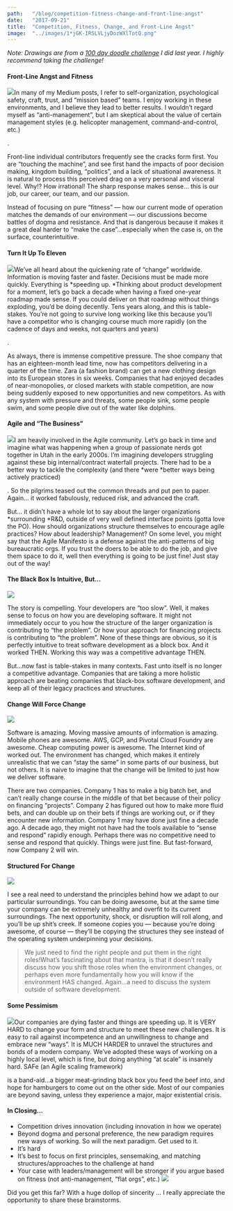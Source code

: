 ```yaml
---
path:	"/blog/competition-fitness-change-and-front-line-angst"
date:	"2017-09-21"
title:	"Competition, Fitness, Change, and Front-Line Angst"
image:	"../images/1*jGK-IRSLVLjyDozWXlTotQ.png"
---
```


*Note: Drawings are from a *[*100 day doodle challenge*](https://medium.com/personal-growth/10-things-i-learned-by-doodling-for-100-days-straight-a802753c5a25)* I did last year. I highly recommend taking the challenge!*

#### Front-Line Angst and Fitness

![](../images/1*jGK-IRSLVLjyDozWXlTotQ.png)In many of my Medium posts, I refer to self-organization, psychological safety, craft, trust, and “mission based” teams. I enjoy working in these environments, and I believe they lead to better results. I wouldn’t regard myself as “anti-management”, but I am skeptical about the value of certain management styles (e.g. helicopter management, command-and-control, etc.)

.

Front-line individual contributors frequently see the cracks form first. You are “touching the machine”, and see first hand the impacts of poor decision making, kingdom building, “politics”, and a lack of situational awareness. It is natural to process this perceived drag on a very personal and visceral level. Why!? How irrational! The sharp response makes sense… this is our job, our career, our team, and our passion.

Instead of focusing on pure “fitness” — how our current mode of operation matches the demands of our environment — our discussions become battles of dogma and resistance. And that is dangerous because it makes it a great deal harder to “make the case”…especially when the case is, on the surface, counterintuitive.

#### Turn It Up To Eleven

![](../images/1*qTRbLSZHPAMSEpoLAMlXMA.png)We’ve all heard about the quickening rate of “change” worldwide. Information is moving faster and faster. Decisions must be made more quickly. Everything is *speeding up. *Thinking about product development for a moment, let’s go back a decade when having a fixed one-year roadmap made sense. If you could deliver on that roadmap without things exploding, you’d be doing decently. Tens years along, and this is table-stakes. You’re not going to survive long working like this because you’ll have a competitor who is changing course much more rapidly (on the cadence of days and weeks, not quarters and years)

.

As always, there is immense competitive pressure. The shoe company that has an eighteen-month lead time, now has competitors delivering in a quarter of the time. Zara (a fashion brand) can get a new clothing design into its European stores in six weeks. Companies that had enjoyed decades of near-monopolies, or closed markets with stable competition, are now being suddenly exposed to new opportunities and new competitors. As with any system with pressure and threats, some people sink, some people swim, and some people dive out of the water like dolphins.

#### Agile and “The Business”

![](../images/1*R5ad-_JzxODJDi5C9Vwv6A.png)I am heavily involved in the Agile community. Let’s go back in time and imagine what was happening when a group of passionate nerds got together in Utah in the early 2000s. I’m imagining developers struggling against these big internal/contract waterfall projects. There had to be a better way to tackle the complexity (and there *were *better ways being actively practiced)

. So the pilgrims teased out the common threads and put pen to paper. Again… it worked fabulously, reduced risk, and advanced the craft.

But… it didn’t have a whole lot to say about the larger organizations *surrounding *R&D, outside of very well defined interface points (gotta love the PO). How should organizations structure themselves to encourage agile practices? How about leadership? Management? On some level, you might say that the Agile Manifesto is a defense against the anti-patterns of big bureaucratic orgs. If you trust the doers to be able to do the job, and give them space to do it, well then everything is going to be just fine! Just stay out of the way!

#### The Black Box Is Intuitive, But…

![](../images/1*InBI5_-jFqR9Uj506dvqqA.png)

The story is compelling. Your developers are “too slow”. Well, it makes sense to focus on how you are developing software. It might not immediately occur to you how the structure of the larger organization is contributing to “the problem”. Or how your approach for financing projects is contributing to “the problem”. None of these things are obvious, so it is perfectly intuitive to treat software development as a block box. And it worked THEN. Working this way was a competitive advantage THEN.

But…now fast is table-stakes in many contexts. Fast unto itself is no longer a competitive advantage. Companies that are taking a more holistic approach are beating companies that black-box software development, and keep all of their legacy practices and structures.

#### Change Will Force Change

![](../images/1*XfS5zv6C6YuScaiW6HQ6Gg.png)

Software is amazing. Moving massive amounts of information is amazing. Mobile phones are awesome. AWS, GCP, and Pivotal Cloud Foundry are awesome. Cheap computing power is awesome. The Internet kind of worked out. The environment has changed, which makes it entirely unrealistic that we can “stay the same” in some parts of our business, but not others. It is naive to imagine that the change will be limited to just how we deliver software.

There are two companies. Company 1 has to make a big batch bet, and can’t really change course in the middle of that bet because of their policy on financing “projects”. Company 2 has figured out how to make more fluid bets, and can double up on their bets if things are working out, or if they encounter new information. Company 1 may have done just fine a decade ago. A decade ago, they might not have had the tools available to “sense and respond” rapidly enough. Perhaps there was no competitive need to sense and respond that quickly. Things were just fine. But fast-forward, now Company 2 will win.

#### Structured For Change

![](../images/1*ZdyvQIw88_5bcEpWoQ61YQ.png)

I see a real need to understand the principles behind how we adapt to our particular surroundings. You can be doing awesome, but at the same time your company can be extremely unhealthy and overfit to its current surroundings. The next opportunity, shock, or disruption will roll along, and you’ll be up shit’s creek. If someone copies you — because you’re doing awesome, of course — they’ll be copying the structures they see instead of the operating system underpinning your decisions.


> We just need to find the right people and put them in the right roles!What’s fascinating about that mantra, is that it doesn’t really discuss how you shift those roles when the environment changes, or perhaps even more fundamentally how you will know if the environment HAS changed. Again…a need to discuss the system outside of software development.

#### Some Pessimism

![](../images/1*RHL-yE31t0F3xZMTwfYQHA.png)Our companies are dying faster and things are speeding up. It is VERY HARD to change your form and structure to meet these new challenges. It is easy to rail against incompetence and an unwillingness to change and embrace new “ways”. It is MUCH HARDER to unravel the structures and bonds of a modern company. We’ve adopted these ways of working on a highly local level, which is fine, but doing anything “at scale” is insanely hard. SAFe (an Agile scaling framework)

 is a band-aid…a bigger meat-grinding black box you feed the beef into, and hope for hamburgers to come out on the other side. Most of our companies are beyond saving, unless they experience a major, major existential crisis.

#### In Closing…

* Competition drives innovation (including innovation in how we operate)
* Beyond dogma and personal preference, the new paradigm requires new ways of working. So will the next paradigm. Get used to it.
* It’s hard
* It’s best to focus on first principles, sensemaking, and matching structures/approaches to the challenge at hand
* Your case with leaders/management will be stronger if you argue based on fitness (not anti-management, “flat orgs”, etc.)
![](../images/1*thR4904KMeS_6rtg1l7Inw.png)

Did you get this far? With a huge dollop of sincerity … I really appreciate the opportunity to share these brainstorms.

